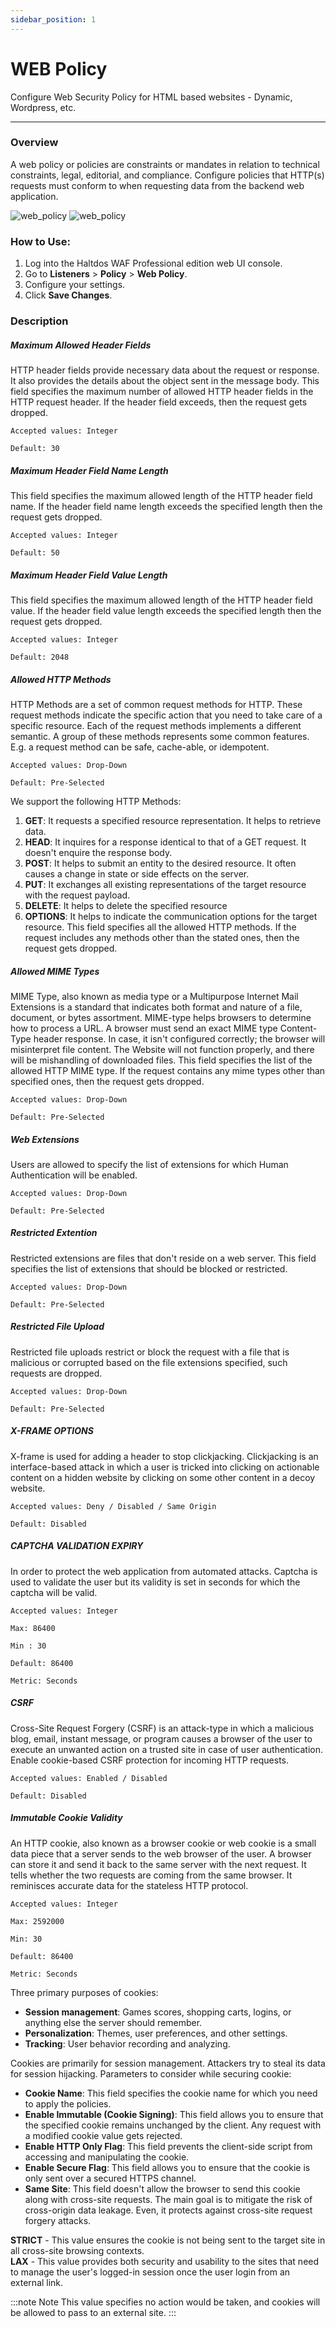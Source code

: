 ```yaml
---
sidebar_position: 1
---
```




# WEB Policy


Configure Web Security Policy for HTML based websites -  Dynamic, Wordpress, etc.

---

### Overview

A web policy or policies are constraints or mandates in relation to technical constraints, legal, editorial, and compliance. Configure policies that HTTP(s) requests must conform to when requesting data from the backend web application.

![web_policy](/img/pro-waf/docs/web_policy1.png)
![web_policy](/img/pro-waf/docs/web_policy2.png)

### How to Use:
1. Log into the Haltdos WAF Professional edition web UI console. 
2. Go to **Listeners** > **Policy** > **Web Policy**.
3. Configure your settings.
4. Click **Save Changes**.

### Description

##### **Maximum Allowed Header Fields**
HTTP header fields provide necessary data about the request or response. It also provides the details about the object sent in the message body.
This field specifies the maximum number of allowed HTTP header fields in the HTTP request header. If the header field exceeds, then the request gets dropped.

    Accepted values: Integer

    Default: 30  

##### **Maximum Header Field Name Length**
This field specifies the maximum allowed length of the HTTP header field name. If the header field name length exceeds the specified length then the request gets dropped.

    Accepted values: Integer

    Default: 50  

##### **Maximum Header Field Value Length**
This field specifies the maximum allowed length of the HTTP header field value. If the header field value length exceeds the specified length then the request gets dropped.

    Accepted values: Integer

    Default: 2048  

##### **Allowed HTTP Methods**
HTTP Methods are a set of common request methods for HTTP. These request methods indicate the specific action that you need to take care of a specific resource. Each of the request methods implements a different semantic. A group of these methods represents some common features. E.g. a request method can be safe, cache-able, or idempotent.

    Accepted values: Drop-Down

    Default: Pre-Selected    

We support the following HTTP Methods:  
1. **GET**:  It requests a specified resource representation. It helps to retrieve data.
2. **HEAD**:  It inquires for a response identical to that of a GET request. It doesn't enquire the response body.
3. **POST**:  It helps to submit an entity to the desired resource. It often causes a change in state or side effects on the server.
4. **PUT**:  It exchanges all existing representations of the target resource with the request payload.
5. **DELETE**:  It helps to delete the specified resource
6. **OPTIONS**:  It helps to indicate the communication options for the target resource.
This field specifies all the allowed HTTP methods. If the request includes any methods other than the stated ones, then the request gets dropped.

##### **Allowed MIME Types**
MIME Type, also known as media type or a Multipurpose Internet Mail Extensions is a standard that indicates both format and nature of a file, document, or bytes assortment.
MIME-type helps browsers to determine how to process a URL. A browser must send an exact MIME type Content-Type header response. In case, it isn't configured correctly; the browser will misinterpret file content. The Website will not function properly, and there will be mishandling of downloaded files.
This field specifies the list of the allowed HTTP MIME type. If the request contains any mime types other than specified ones, then the request gets dropped.

    Accepted values: Drop-Down

    Default: Pre-Selected    

##### **Web Extensions**
Users are allowed to specify the list of extensions for which Human Authentication will be enabled.

    Accepted values: Drop-Down

    Default: Pre-Selected    

##### **Restricted Extention**
Restricted extensions are files that don't reside on a web server. This field specifies the list of extensions that should be blocked or restricted.

    Accepted values: Drop-Down

    Default: Pre-Selected    


##### **Restricted File Upload**
Restricted file uploads restrict or block the request with a file that is malicious or corrupted based on the file extensions specified, such requests are dropped.

    Accepted values: Drop-Down

    Default: Pre-Selected    


##### **X-FRAME OPTIONS**
X-frame is used for adding a header to stop clickjacking. Clickjacking is an interface-based attack in which a user is tricked into clicking on actionable content on a hidden website by clicking on some other content in a decoy website.

    Accepted values: Deny / Disabled / Same Origin

    Default: Disabled    


##### **CAPTCHA VALIDATION EXPIRY**
In order to protect the web application from automated attacks. Captcha is used to validate the user but its validity is set in seconds for which the captcha will be valid.

    Accepted values: Integer
    
    Max: 86400

    Min : 30
    
    Default: 86400

    Metric: Seconds    

##### **CSRF**
Cross-Site Request Forgery (CSRF) is an attack-type in which a malicious blog, email, instant message, or program causes a browser of the user to execute an unwanted action on a trusted site in case of user authentication. Enable cookie-based CSRF protection for incoming HTTP requests.

    Accepted values: Enabled / Disabled

    Default: Disabled    


##### **Immutable Cookie Validity**
An HTTP cookie, also known as a browser cookie or web cookie is a small data piece that a server sends to the web browser of the user. A browser can store it and send it back to the same server with the next request. It tells whether the two requests are coming from the same browser. It reminisces accurate data for the stateless HTTP protocol.  

    Accepted values: Integer
    
    Max: 2592000
    
    Min: 30
    
    Default: 86400    

    Metric: Seconds

Three primary purposes of cookies:

 - **Session management**: Games scores, shopping carts, logins, or anything else the server should remember.
 - **Personalization**: Themes, user preferences, and other settings.
 - **Tracking**: User behavior recording and analyzing.  

Cookies are primarily for session management. Attackers try to steal its data for session hijacking. Parameters to consider while securing cookie:  
 - **Cookie Name**: This field specifies the cookie name for which you need to apply the policies.  
 - **Enable Immutable (Cookie Signing)**: This field allows you to ensure that the specified cookie remains unchanged by the client. Any request with a modified cookie value gets rejected.  
 - **Enable HTTP Only Flag**: This field prevents the client-side script from accessing and manipulating the cookie.  
 - **Enable Secure Flag**: This field allows you to ensure that the cookie is only sent over a secured HTTPS channel.  
 - **Same Site**: This field doesn't allow the browser to send this cookie along with cross-site requests. The main goal is to mitigate the risk of cross-origin data leakage. Even, it protects against cross-site request forgery attacks.  

**STRICT** - This value ensures the cookie is not being sent to the target site in all cross-site browsing contexts.  
**LAX** - This value provides both security and usability to the sites that need to manage the user's logged-in session once the user login from an external link.

:::note Note
This value specifies no action would be taken, and cookies will be allowed to pass to an external site.
:::

